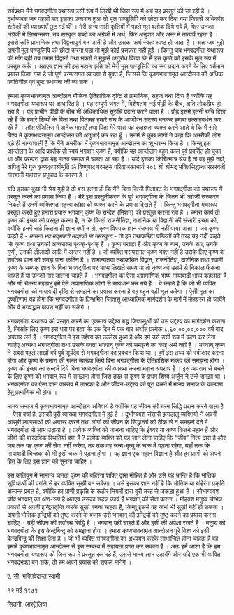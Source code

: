 सर्वप्रथम मैंने भगवद्गीता यथारूप इसी रूप में लिखी थी जिस रूप में अब यह प्रस्तुत की जा रही है । दुर्भाग्यवश जब पहली बार इसका प्रकाशन हुआ तो मूल पाण्डुलिपि को छोटा कर दिया गया जिससे अधिकांश श्लोकों की व्याख्याएँ छूट गईं थीं । मेरी अन्य सारी कृतियों में पहले मूल श्लोक दिये गये हैं, फिर उनका अंग्रेजी में लिप्यन्तरण, तब संस्कृत शब्दों का अंग्रेजी में अर्थ, फिर अनुवाद और अन्त में तात्पर्य रहता है । इससे कृति प्रामाणिक तथा विद्वत्तापूर्ण बन जाती है और उसका अर्थ स्वतः स्पष्ट हो जाता है । अतः जब मुझे अपनी मूल पाण्डुलिपि को छोटा करना पड़ा तो मुझे कोई प्रसन्नता नहीं हुई । किन्तु जब भगवद्गीता यथारूप की माँग बढ़ी तब तमाम विद्वानों तथा भक्तों ने मुझसे अनुरोध किया कि मैं इस कृति को इसके मूल रूप में प्रस्तुत करूँ । अतएव ज्ञान की इस महान कृति को मेरी मूल पाण्डुलिपि का रूप प्रदान करने के लिए वर्तमान प्रयास किया गया है जो पूर्ण परम्परागत व्याख्या से युक्त है, जिससे कि कृष्णभावनामृत आन्दोलन की अधिक प्रगतिशील एवं पुष्ट स्थापना की जा सके ।

हमारा कृष्णभावनामृत आन्दोलन मौलिक ऐतिहासिक दृष्टि से प्रामाणिक, सहज तथा दिव्य है क्योंकि यह भगवद्गीता यथारूप पर आधारित है । यह सम्पूर्ण जगत में, विशेषतया नई पीढ़ी के बीच, अति लोकप्रिय हो रहा है । यह प्राचीन पीढ़ी के बीच भी अधिकाधिक सुरुचि प्रदान करने वाला है । प्रौढ़ इसमें इतनी रुचि दिखा रहे हैं कि हमारे शिष्यों के पिता तथा पितामह हमारे संघ के आजीवन सदस्य बनकर हमारा उत्साहवर्धन कर रहे हैं । लॉस एंजिलिस में अनेक माताएँ तथा पिता मेरे पास यह कृतज्ञता व्यक्त करने आते थे कि मैं सारे विश्व में कृष्णभावनामृत आन्दोलन की अगुआई कर रहा हूँ । उनमें से कुछ लोगों ने कहा कि अमरीकी लोग बड़े ही भाग्यशाली हैं कि मैंने अमरीका में कृष्णभावनामृत आन्दोलन का शुभारम्भ किया है । किन्तु इस आन्दोलन के आदि प्रवर्तक तो स्वयं भगवान् कृष्ण हैं, क्योंकि यह आन्दोलन बहुत काल पूर्व प्रवर्तित हो चुका था और परम्परा द्वारा यह मानव समाज में चलता आ रहा है । यदि इसका किंचित्मात्र श्रेय है तो वह मुझे नहीं, अपितु मेरे गुरु कृष्णकृपाश्रीमूर्ति ॐ विष्णुपाद परमहंस परिव्राजकाचार्य १०८ श्री श्रीमद् भक्तिसिद्धान्त सरस्वती गोस्वामी महाराज प्रभुपाद के कारण है ।

यदि इसका कुछ भी श्रेय मुझे है तो बस इतना ही कि मैंने बिना किसी मिलावट के भगवद्गीता को यथारूप में प्रस्तुत करने का प्रयास किया है । मेरे इस प्रस्तुतीकरण के पूर्व भगवद्गीता के जितने भी अंग्रेजी संस्करण निकले हैं उनमें व्यक्तिगत महत्त्वाकांक्षा को व्यक्त करने के प्रयास दिखते हैं । किन्तु भगवद्गीता यथारूप प्रस्तुत करते हुए हमारा प्रयास भगवान् कृष्ण के सन्देश (मिशन) को प्रस्तुत करना रहा है । हमारा कार्य तो कृष्ण की इच्छा को प्रस्तुत करना है, न कि किसी राजनीतिज्ञ, दार्शनिक या विज्ञानी की संसारी इच्छा को, क्योंकि इनमें चाहे कितना ही ज्ञान क्यों न हो, कृष्ण विषयक ज्ञान रंचमात्र भी नहीं पाया जाता । जब कृष्ण कहते हैं - *मन्मना भव मद्भक्तो मद्याजी मां नमस्कुरु* - तो हम तथाकथित पण्डितों की तरह यह नहीं कहते कि कृष्ण तथा उनकी अन्तरात्मा पृथक्-पृथक् हैं । कृष्ण परब्रह्म हैं और कृष्ण के नाम, उनके रूप, उनके गुणों, उनकी लीलाओं आदि में अन्तर नहीं है । जो व्यक्ति परम्परागत कृष्ण भक्त नहीं है उसके लिए कृष्ण के सर्वोच्च ज्ञान को समझ पाना कठिन है । सामान्यतया तथाकथित विद्वान, राजनीतिज्ञ, दार्शनिक तथा स्वामी कृष्ण के सम्यक् ज्ञान के बिना भगवद्गीता पर भाष्य लिखते समय या तो कृष्ण को उसमें से निकाल फेंकना चाहते हैं या उनको मार डालना चाहते हैं । भगवद्गीता का ऐसा अप्रामाणिक भाष्य मायावादी भाष्य कहलाता है और श्री चैतन्य महाप्रभु हमें ऐसे अप्रामाणिक लोगों से सावधान कर गये हैं । वे कहते हैं कि जो भी व्यक्ति भगवद्गीता को मायावादी दृष्टि से समझने का प्रयास करता है वह बहुत बड़ी भूल करेगा । ऐसी भूल का दुष्परिणाम यह होगा कि भगवद्गीता के दिग्भ्रमित जिज्ञासु आध्यात्मिक मार्गदर्शन के मार्ग में मोहग्रस्त हो जायेंगे और वे भगवद्धाम वापस नहीं जा सकेंगे ।

भगवद्गीता यथारूप को प्रस्तुत करने का एकमात्र उद्देश्य बद्ध जिज्ञासुओं को उस उद्देश्य का मार्गदर्शन कराना है, जिसके लिए कृष्ण इस धरा पर ब्रह्मा के एक दिन में एक बार अर्थात् प्रत्येक ८,६०,००,००,००० वर्ष बाद अवतार लेते हैं । भगवद्गीता में इस उद्देश्य का उल्लेख हुआ है और हमें उसे उसी रूप में ग्रहण कर लेना चाहिए अन्यथा भगवद्गीता तथा उसके वक्ता भगवान् कृष्ण को समझने का कोई अर्थ नहीं है । भगवान् कृष्ण ने सबसे पहले लाखों वर्ष पूर्व सूर्यदेव से भगवद्गीता का प्रवचन किया था । हमें इस तथ्य को स्वीकार करना होगा और कृष्ण के प्रमाण की गलत व्याख्या किये बिना भगवद्गीता के ऐतिहासिक महत्त्व को समझना होगा । कृष्ण की इच्छा का सन्दर्भ दिये बिना भगवद्गीता की व्याख्या करना महान अपराध है । इस अपराध से बचने के लिए कृष्ण को भगवान् रूप में समझना होगा जिस तरह से कृष्ण के प्रथम शिष्य अर्जुन ने उन्हें समझा था । भगवद्गीता का ऐसा ज्ञान वास्तव में लाभप्रद है और जीवन-उद्देश्य को पूरा करने में मानव समाज के कल्याण हेतु प्रामाणिक भी होगा ।

मानव समाज में कृष्णभावनामृत आन्दोलन अनिवार्य है क्योंकि यह जीवन की चरम सिद्धि प्रदान करने वाला है । ऐसा क्यों है, इसकी पूरी व्याख्या भगवद्गीता में हुई है । दुर्भाग्यवश संसारी झगडालू व्यक्तियों ने अपनी आसुरी लालसाओं को अग्रसर करने तथा लोगों को जीवन के सिद्धान्तों को ठीक से न समझने देने में भगवद्गीता से लाभ उठाया है । प्रत्येक व्यक्ति को जानना चाहिए कि ईश्वर या कृष्ण कितने महान हैं और जीवों की वास्तविक स्थितियाँ क्या हैं ? प्रत्येक व्यक्ति को यह जान लेना चाहिए कि “जीव” नित्य दास है और जब तक वह कृष्ण की सेवा नहीं करेगा, तब तक वह जन्म-मृत्यु के चक्र में पड़ता रहेगा, यहाँ तक कि मायावादी चिन्तक को भी इसी चक्र में पड़ना होगा । यह ज्ञान एक महान विज्ञान है और हर प्राणी को अपने हित के लिए इस ज्ञान को सुनना चाहिए ।

इस कलियुग में सामान्य जनता कृष्ण की बहिरंगा शक्ति द्वारा मोहित है और उसे यह भ्रान्ति है कि भौतिक सुविधाओं की प्रगति से हर व्यक्ति सुखी बन सकेगा । उसे इसका ज्ञान नहीं है कि भौतिक या बहिरंगा प्रकृति अत्यन्त प्रबल है, क्योंकि हर प्राणी प्रकृति के कठोर नियमों द्वारा बुरी तरह से जकड़ा हुआ है । सौभाग्यवश जीव भगवान् का अंश-रूप है अतएव उसका सहज कार्य है भगवान् की सेवा करना । मोहवश मनुष्य विभिन्न प्रकारों से अपनी इन्द्रियतृप्ति करके सुखी बनना चाहता है, किन्तु इससे वह कभी भी सुखी नहीं हो सकता । अपनी भौतिक इन्द्रियों को तुष्ट करने के बजाय उसे भगवान् की इन्द्रियों को तुष्ट करने का प्रयास करना चाहिए । यही जीवन की सर्वोच्च सिद्धि है । भगवान् यही चाहते हैं और इसी की अपेक्षा रखते हैं । मनुष्य को भगवद्गीता के इस केन्द्रबिन्दु को समझना होगा । हमारा कृष्णभावनामृत आन्दोलन पूरे विश्व को इसी केन्द्रबिन्दु की शिक्षा देता है । जो भी व्यक्ति भगवद्गीता का अध्ययन करके लाभान्वित होना चाहता है वह हमारे कृष्णभावनामृत आन्दोलन से इस सम्बन्ध में सहायता प्राप्त कर सकता है । अतः हमें आशा है कि हम भगवद्गीता यथारूप को जिस रूप में प्रस्तुत कर रहे हैं, उससे मानव लाभ उठायेंगे और यदि एक भी व्यक्ति भगवद्भक्त बन सके, तो हम अपने प्रयास को सफल मानेंगे ।

ए. सी. भक्तिवेदान्त स्वामी

१२ मई १९७१

सिडनी, आस्ट्रेलिया